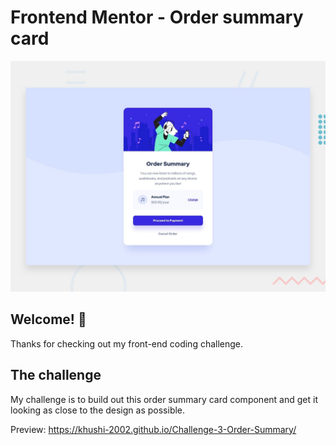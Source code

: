 # Frontend Mentor - Order summary card

![Design preview for the Order summary card coding challenge](./design/desktop-preview.jpg)

## Welcome! 👋

Thanks for checking out my front-end coding challenge.

## The challenge
My challenge is to build out this order summary card component and get it looking as close to the design as possible.

Preview: https://khushi-2002.github.io/Challenge-3-Order-Summary/

